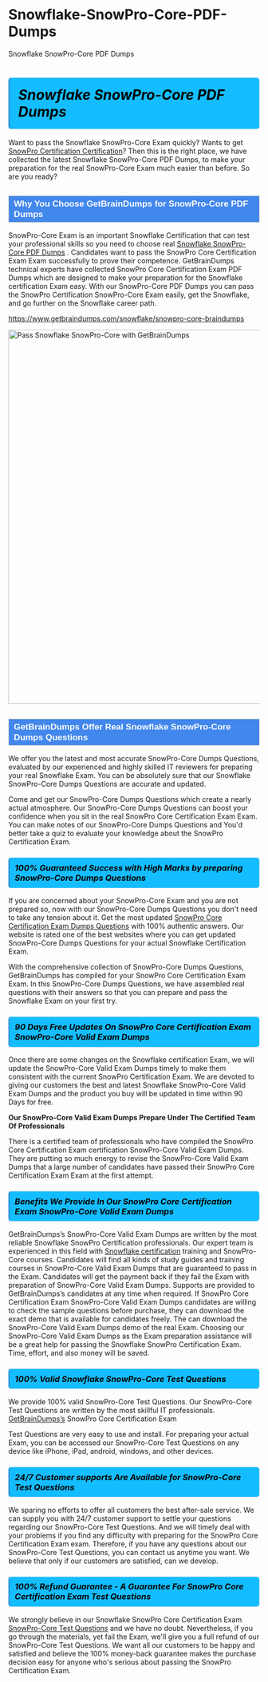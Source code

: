 # Snowflake-SnowPro-Core-PDF-Dumps
Snowflake SnowPro-Core PDF Dumps
<h1><strong><span style="display: block; color: #000000; background: #14BDFF; border: 0.5px solid #AED6F1; border-left: 3px solid #3498DB; padding: .6em; border-radius: 6px;">                     <em>Snowflake SnowPro-Core <span class="exam_variation">PDF Dumps</span> </em>                </span></strong>            </h1>                        <p>Want to pass the Snowflake SnowPro-Core Exam quickly? Wants to get <a href="https://www.getbraindumps.com/snowflake/snowpro-certification-braindumps.html">SnowPro Certification Certification</a>?  Then this is the right place, we have collected the             latest Snowflake SnowPro-Core <span class="exam_variation">PDF Dumps</span>, to make your preparation for the real SnowPro-Core Exam much easier than before. So are you ready?</p>                        <h2 style="background: #4287ec; border: 1px solid #cccccc; padding: 5px 10px;">                <span style="color: #ffffff;">                    <span style="font-size: 11pt;">                        <span style="line-height: normal;">                            <span style="font-family: Calibri,sans-serif;">                                <strong>                                    <span style="font-size: 13.0pt;">Why You Choose GetBrainDumps for SnowPro-Core <span class="exam_variation">PDF Dumps</span></span>                                </strong>                            </span>                        </span>                    </span>                </span>            </h2>                        <p>SnowPro-Core Exam is an important Snowflake Certification that can test your professional skills so you need to choose real <a href="https://www.getbraindumps.com/snowflake/snowpro-core-braindumps">Snowflake SnowPro-Core <span class="exam_variation">PDF Dumps</span></a> .             Candidates want to pass the SnowPro Core Certification Exam Exam successfully to prove their competence. GetBrainDumps technical experts             have collected SnowPro Core Certification Exam <span class="exam_variation">PDF Dumps</span> which are designed to make your preparation for the Snowflake certification Exam easy. With our             SnowPro-Core <span class="exam_variation">PDF Dumps</span> you can pass the SnowPro Certification SnowPro-Core Exam easily, get the Snowflake, and go further on the Snowflake career path.</p>                        <p><a href="https://www.getbraindumps.com/snowflake/snowpro-core-braindumps">https://www.getbraindumps.com/snowflake/snowpro-core-braindumps</a></p>                        <p><a href="https://www.getbraindumps.com/"><img src="https://www.getbraindumps.com/images/get-updated-exam-questions-with-discount-getbraindumps.jpg" class="postImage" alt="Pass Snowflake SnowPro-Core with GetBrainDumps" width="750"></a></p>                            <h2 style="background: #4287ec; border: 1px solid #cccccc; padding: 5px 10px;">                <span style="color: #ffffff;">                    <span style="font-size: 11pt;">                        <span style="line-height: normal;">                            <span style="font-family: Calibri,sans-serif;">                                <strong>                                    <span style="font-size: 13.0pt;">GetBrainDumps Offer Real Snowflake SnowPro-Core <span class="exam_variation2">Dumps Questions</span></span>                                </strong>                            </span>                        </span>                    </span>                </span>            </h2>                        <p>We offer you the latest and most accurate SnowPro-Core <span class="exam_variation2">Dumps Questions</span>, evaluated by our experienced and highly skilled IT reviewers for preparing your             real Snowflake Exam. You can be absolutely sure that our Snowflake SnowPro-Core <span class="exam_variation2">Dumps Questions</span> are accurate and updated.</p>                        <p>Come and get our SnowPro-Core <span class="exam_variation2">Dumps Questions</span> which create a nearly actual atmosphere. Our SnowPro-Core <span class="exam_variation2">Dumps Questions</span> can boost your confidence when you sit             in the real SnowPro Core Certification Exam Exam. You can make notes of our SnowPro-Core <span class="exam_variation2">Dumps Questions</span> and You'd better take a quiz to evaluate             your knowledge about the SnowPro Certification Exam.</p>                        <h3>                <strong>                    <span style="display: block; color: #000000; background: #14BDFF; border: 0.5px solid #AED6F1; border-left: 3px solid #3498DB; padding: .6em; border-radius: 6px;">                        <em>100% Guaranteed Success with High Marks by preparing SnowPro-Core <span class="exam_variation2">Dumps Questions</span></em>                    </span>                </strong>            </h3>                        <p>If you are concerned about your SnowPro-Core Exam and you are not prepared so, now with our SnowPro-Core <span class="exam_variation2">Dumps Questions</span> you don't need to take any tension about it.            Get the most updated <a href="https://www.getbraindumps.com/snowflake/snowpro-core-braindumps">SnowPro Core Certification Exam <span class="exam_variation2">Dumps Questions</span></a> with 100% authentic answers. Our website is rated one of the best websites where you can             get updated SnowPro-Core <span class="exam_variation2">Dumps Questions</span> for your actual Snowflake Certification Exam.</p>                        <p>With the comprehensive collection of SnowPro-Core <span class="exam_variation2">Dumps Questions</span>, GetBrainDumps has compiled for your SnowPro Core Certification Exam Exam. In this SnowPro-Core <span class="exam_variation2">Dumps Questions</span>,             we have assembled real questions with their answers so that you can prepare and pass the Snowflake Exam on your first try.</p>                        <h3>                <strong>                    <span style="display: block; color: #000000; background: #14BDFF; border: 0.5px solid #AED6F1; border-left: 3px solid #3498DB; padding: .6em; border-radius: 6px;">                        <em>90 Days Free Updates On SnowPro Core Certification Exam SnowPro-Core <span class="exam_variation3">Valid Exam Dumps</span></em>                    </span>                </strong>            </h3>                        <p>Once there are some changes on the Snowflake certification Exam, we will update the SnowPro-Core <span class="exam_variation3">Valid Exam Dumps</span> timely to make them consistent with the current             SnowPro Certification Exam. We are devoted to giving our customers the best and latest Snowflake SnowPro-Core <span class="exam_variation3">Valid Exam Dumps</span> and the product you buy             will be updated in time within 90 Days for free.</p>                        <p><strong>Our SnowPro-Core <span class="exam_variation3">Valid Exam Dumps</span> Prepare Under The Certified Team Of Professionals</strong></p>                        <p>There is a certified team of professionals who have compiled the SnowPro Core Certification Exam certification             SnowPro-Core <span class="exam_variation3">Valid Exam Dumps</span>. They are putting so much energy to revise the SnowPro-Core <span class="exam_variation3">Valid Exam Dumps</span> that a large number of candidates have passed             their SnowPro Core Certification Exam Exam  at the first attempt.</p>                        <h3>                <strong>                    <span style="display: block; color: #000000; background: #14BDFF; border: 0.5px solid #AED6F1; border-left: 3px solid #3498DB; padding: .6em; border-radius: 6px;">                        <em>Benefits We Provide In Our SnowPro Core Certification Exam SnowPro-Core <span class="exam_variation3">Valid Exam Dumps</span></em>                    </span>                </strong>            </h3>                        <p>GetBrainDumps’s SnowPro-Core <span class="exam_variation3">Valid Exam Dumps</span> are written by the most reliable Snowflake SnowPro Certification professionals. Our expert team is experienced in             this field with <a href="https://www.getbraindumps.com/snowflake-braindumps.html">Snowflake certification</a> training and SnowPro-Core courses. Candidates will find all kinds of study guides and training courses in             SnowPro-Core <span class="exam_variation3">Valid Exam Dumps</span> that are guaranteed to pass in the Exam. Candidates will get the payment back if they fail the Exam with preparation of             SnowPro-Core <span class="exam_variation3">Valid Exam Dumps</span>. Supports are provided to GetBrainDumps’s candidates at any time when required. If SnowPro Core Certification Exam             SnowPro-Core <span class="exam_variation3">Valid Exam Dumps</span> candidates are willing to check the sample questions before purchase, they can download the exact demo that is available             for candidates freely. The can download the SnowPro-Core <span class="exam_variation3">Valid Exam Dumps</span> demo of the real Exam. Choosing our SnowPro-Core <span class="exam_variation3">Valid Exam Dumps</span> as the Exam preparation             assistance will be a great help for passing the Snowflake SnowPro Certification Exam. Time, effort, and also money will be saved.</p>                        <h3>                <strong>                    <span style="display: block; color: #000000; background: #14BDFF; border: 0.5px solid #AED6F1; border-left: 3px solid #3498DB; padding: .6em; border-radius: 6px;">                        <em>100% Valid Snowflake SnowPro-Core <span class="exam_variation4">Test Questions</span></em>                    </span>                </strong>            </h3>                        <p>We provide 100% valid SnowPro-Core <span class="exam_variation4">Test Questions</span>. Our SnowPro-Core <span class="exam_variation4">Test Questions</span> are written by the most skillful IT professionals. <a href="https://www.getbraindumps.com/">GetBrainDumps’s</a> SnowPro Core Certification Exam</p>            <p> <span class="exam_variation4">Test Questions</span> are very easy to use and install. For preparing your actual Exam, you can be accessed our SnowPro-Core <span class="exam_variation4">Test Questions</span> on any device like iPhone, iPad, android, windows, and other devices.</p>                        <h3>                <strong>                    <span style="display: block; color: #000000; background: #14BDFF; border: 0.5px solid #AED6F1; border-left: 3px solid #3498DB; padding: .6em; border-radius: 6px;">                        <em>24/7 Customer supports Are Available for SnowPro-Core <span class="exam_variation4">Test Questions</span></em>                    </span>                </strong>            </h3>                        <p>We sparing no efforts to offer all customers the best after-sale service. We can supply you with 24/7 customer support to settle your             questions regarding our SnowPro-Core <span class="exam_variation4">Test Questions</span>. And we will timely deal with your problems if you find any difficulty with preparing for the             SnowPro Core Certification Exam exam. Therefore, if you have any questions about our SnowPro-Core <span class="exam_variation4">Test Questions</span>, you can contact us             anytime you want. We believe that only if our customers are satisfied, can we develop.</p>                        <h3>                <strong>                    <span style="display: block; color: #000000; background: #14BDFF; border: 0.5px solid #AED6F1; border-left: 3px solid #3498DB; padding: .6em; border-radius: 6px;">                        <em>100% Refund Guarantee - A Guarantee For SnowPro Core Certification Exam <span class="exam_variation4">Test Questions</span></em>                    </span>                </strong>            </h3>                        <p>We strongly believe in our Snowflake SnowPro Core Certification Exam <a href="https://www.getbraindumps.com/snowflake/snowpro-core-braindumps">SnowPro-Core <span class="exam_variation4">Test Questions</span></a> and we have no doubt. Nevertheless, if you go through             the materials, yet fail the Exam, we'll give you a full refund of our SnowPro-Core <span class="exam_variation4">Test Questions</span>. We want all our customers to be happy and satisfied and             believe the 100% money-back guarantee makes the purchase decision easy for anyone who's serious about passing the SnowPro Certification Exam.</p>                    
